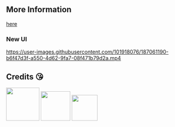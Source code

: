 ## More Information
[here](https://github.com/Korozin/Minecraft-Wii-U-Pixel-Art-Tool#minecraft-wii-u-pixel-art-tool)

### New UI 
https://user-images.githubusercontent.com/101918076/187061190-b6f47d3f-a550-4d62-9fa7-08f471b79d2a.mp4

## Credits 😘
<p align="left">
<img src="https://user-images.githubusercontent.com/101918076/187102996-6cba05f8-3fe8-456f-ab72-eea15ecdfec1.png" width="90" height="90">
<img src="https://github.com/Pop-Apple/Minecraft-WiiU-Pixel-Art-Tool/blob/main/ReadMe-Edit/Korozin.jpg" width="80" height="80">
<img src="https://github.com/Pop-Apple/Minecraft-WiiU-Pixel-Art-Tool/blob/main/ReadMe-Edit/Pop-Apple.jpg" width="70" height="70">
</p>
